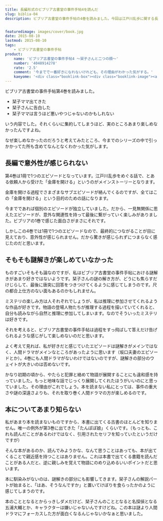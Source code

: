 ```yaml
---
title: 長編形式のビブリア古書堂の事件手帖4を読んだ
slug: biblia-04
description: ビブリア古書堂の事件手帖の4巻を読みました。今回は江戸川乱歩に関する長編エピソードとなっています。しかしそのせいで間延びしたような印象を受けて、私はあまり楽しめませんでした。個人的にはもっと人間ドラマにフォーカスしたほうが面白いと思います。


featuredimage: images/cover/book.jpg
date: 2015-08-10
lastmod: 2015-08-10
tags: 
    - ビブリア古書堂の事件手帖
product:
    name: 'ビブリア古書堂の事件手帖4 〜栞子さんと二つの顔〜'
    number: '4048914278'
    rate: '2.5'
    comment: '今までで一番好きになれないけれども、その理由がわかった気がする。'
    kaeyome: '<div class="booklink-box"><div class="booklink-image"><a href="http://www.amazon.co.jp/exec/obidos/asin/4048914278/illusionspace-22/" target="_blank" ><img src="http://ecx.images-amazon.com/images/I/51S2kZBz6jL._SL160_.jpg" style="border: none;" /></a></div><div class="booklink-info"><div class="booklink-name"><a href="http://www.amazon.co.jp/exec/obidos/asin/4048914278/illusionspace-22/" target="_blank" >ビブリア古書堂の事件手帖4 ~栞子さんと二つの顔~ (メディアワークス文庫)</a><div class="booklink-powered-date">posted with <a href="http://yomereba.com" rel="nofollow" target="_blank">ヨメレバ</a></div></div><div class="booklink-detail">三上 延 アスキー・メディアワークス 2013-02-22    </div><div class="booklink-link2"><div class="shoplinkamazon"><a href="http://www.amazon.co.jp/exec/obidos/asin/4048914278/illusionspace-22/" target="_blank" >Amazon</a></div><div class="shoplinkkindle"><a href="http://www.amazon.co.jp/exec/obidos/ASIN/B00EF0OAJI/illusionspace-22/" target="_blank" >Kindle</a></div><div class="shoplinkrakuten"><a href="http://hb.afl.rakuten.co.jp/hgc/11acbc01.369b1bf6.11acbc02.cabf9fe9/?pc=http%3A%2F%2Fbooks.rakuten.co.jp%2Frb%2F12175835%2F%3Fscid%3Daf_ich_link_urltxt%26m%3Dhttp%3A%2F%2Fm.rakuten.co.jp%2Fev%2Fbook%2F" target="_blank" >楽天ブックス</a></div>                  	  <div class="shoplinkkino"><a href="http://ck.jp.ap.valuecommerce.com/servlet/referral?sid=3085416&pid=882196163&vc_url=http%3A%2F%2Fwww.kinokuniya.co.jp%2Ff%2Fdsg-01-9784048914277" target="_blank" >紀伊國屋書店<img src="http://ad.jp.ap.valuecommerce.com/servlet/gifbanner?sid=3085416&pid=882196163" height="1" width="1" border="0"></a></div>	  	  	</div></div><div class="booklink-footer"></div></div>'
---
```


ビブリア古書堂の事件手帖第4巻を読みました。

<ul>
<li>栞子ママ出てきた</li>
<li>栞子さんに告白した</li>
<li>栞子ママは言うほど悪いやつじゃないのかもしれない</li>
</ul>

いう内容でした。それくらいに集約してしまうほど、実のところあまり楽しめなかったんですよね。

なぜ楽しめなかったのだろうと考えてみたところ、今までのシリーズの中で引っかかってた所も含めてなんとなくわかった気がします。


## 長編で意外性が感じられない


第4巻は1冊で1つのエピソードとなっています。江戸川乱歩をめぐる話で、とある依頼人から受けた「金庫を開ける」というのがメインストーリーとなります。

金庫を開ける過程でさまざまなサブエピソードが絡んでくるのですが、全てはこの「金庫を開ける」という目的のための話になります。

今までであれば個別のエピソードが独立していました。だから、一見無関係に思えたエピソードが、意外な関連性を持って最後に繋がっていく楽しみがありました。ビブリアの1巻で感じた面白さがまさにそれです。

しかしこの4巻では1冊で1つのエピソードなので、最終的につながることが目に見えており、意外性が感じられません。だから驚きが感じられずにつまらなく感じたのだと思います。


## そもそも謎解きが楽しめていなかった


ものすごいそもそも論なのですが、私はビブリア古書堂の事件手帖における謎解きがあまり好きではないようです。栞子さんの謎の解き方が、どうにも焦らすだけじらして、最後に唐突に回答をつきつけてくるように感じてしまうのです。尺の都合上仕方のない面もあるのかもしれません。

ミステリの楽しみ方は人それぞれでしょうが、私は推理に参加させてくれるような作品が好きです。物語の登場人物たちが推理する過程を描いていてくれると、自分も読みながら自然と推理に参加してしまいます。なのでそういったミステリは好きです。

それを考えると、ビブリア古書堂の事件手帖は過程をすっ飛ばして答えだけ告げられるような感じがして楽しめないのだと思います。

よく考えて見れば、私が好きだと感じていたエピソードは謎解きがメインではなく、人間ドラマがメインなところがあったように思います（坂口夫妻のエピソードとか）。4巻にも人間ドラマがないわけではないのですが、謎解きの部分のウェイトが大きいのは否めないです。

かなり初期の頃から、やたらと犯罪と絡めて物語が展開することにも違和感を持っていました。もっと地味な話でじっくり展開してくれたほうがいいのにと思っていました。その理由がこれでしょう。本を読まない私にとっては、事件の重大さや謎の深遠さよりも、それを取り巻く人間ドラマの方が楽しめるのです。


## 本についてあまり知らない


私があまり本を読まないものですから、本書に出てくる古書のほとんどを知りません。唯一の例外が第3巻に出てきた「たんぽぽ娘」くらいです。（もっとも、これも読んだことがあるわけではなく、引用されたセリフを知っていたというだけですが）

そんな本があるのか、読んでみようかな、なんて思うことはあっても、本が出てくることで親近感を持つことはありません。これは本書で出てくる書籍を読んだことがある人だと、逆に親しみを覚えて物語にのめり込めるいいポイントだと思います。

本に馴染みがないのは、謎解きの部分にも影響してきます。栞子さんの解説パートが始まると、「はあ、そうなんですか」と置いてけぼりを食らったかのように感じてしまうのです。

本のこととなるとからっきしダメだけど、栞子さんのこととなると名探偵となる五浦大輔とか、キャラクターは嫌いじゃないんですけどね。この本は謎より人間ドラマにフォーカスした方が面白くなるんじゃないかなぁと思いました。


  